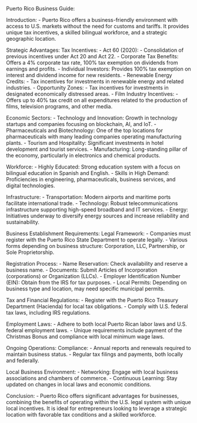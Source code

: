 Puerto Rico Business Guide:

  Introduction:
    - Puerto Rico offers a business-friendly environment with access to U.S. markets without the need for customs and tariffs. It provides unique tax incentives, a skilled bilingual workforce, and a strategic geographic location.

  Strategic Advantages:
    Tax Incentives:
      - Act 60 (2020):
        - Consolidation of previous incentives under Act 20 and Act 22.
        - Corporate Tax Benefits: Offers a 4% corporate tax rate, 100% tax exemption on dividends from earnings and profits.
        - Individual Investors: Provides 100% tax exemption on interest and dividend income for new residents.
      - Renewable Energy Credits:
        - Tax incentives for investments in renewable energy and related industries.
      - Opportunity Zones:
        - Tax incentives for investments in designated economically distressed areas.
      - Film Industry Incentives:
        - Offers up to 40% tax credit on all expenditures related to the production of films, television programs, and other media.

Economic Sectors:
      - Technology and Innovation: Growth in technology startups and companies focusing on blockchain, AI, and IoT.
      - Pharmaceuticals and Biotechnology: One of the top locations for pharmaceuticals with many leading companies operating manufacturing plants.
      - Tourism and Hospitality: Significant investments in hotel development and tourist services.
      - Manufacturing: Long-standing pillar of the economy, particularly in electronics and chemical products.

Workforce:
      - Highly Educated: Strong education system with a focus on bilingual education in Spanish and English.
      - Skills in High Demand: Proficiencies in engineering, pharmaceuticals, business services, and digital technologies.

Infrastructure:
      - Transportation: Modern airports and maritime ports facilitate international trade.
      - Technology: Robust telecommunications infrastructure supporting high-speed broadband and IT services.
      - Energy: Initiatives underway to diversify energy sources and increase reliability and sustainability.

  Business Establishment Requirements:
    Legal Framework:
      - Companies must register with the Puerto Rico State Department to operate legally.
      - Various forms depending on business structure: Corporation, LLC, Partnership, or Sole Proprietorship.

Registration Process:
      - Name Reservation: Check availability and reserve a business name.
      - Documents: Submit Articles of Incorporation (corporations) or Organization (LLCs).
      - Employer Identification Number (EIN): Obtain from the IRS for tax purposes.
      - Local Permits: Depending on business type and location, may need specific municipal permits.

Tax and Financial Regulations:
      - Register with the Puerto Rico Treasury Department (Hacienda) for local tax obligations.
      - Comply with U.S. federal tax laws, including IRS regulations.

Employment Laws:
      - Adhere to both local Puerto Rican labor laws and U.S. federal employment laws.
      - Unique requirements include payment of the Christmas Bonus and compliance with local minimum wage laws.

  Ongoing Operations:
    Compliance:
      - Annual reports and renewals required to maintain business status.
      - Regular tax filings and payments, both locally and federally.

Local Business Environment:
      - Networking: Engage with local business associations and chambers of commerce.
      - Continuous Learning: Stay updated on changes in local laws and economic conditions.

  Conclusion:
    - Puerto Rico offers significant advantages for businesses, combining the benefits of operating within the U.S. legal system with unique local incentives. It is ideal for entrepreneurs looking to leverage a strategic location with favorable tax conditions and a skilled workforce.
